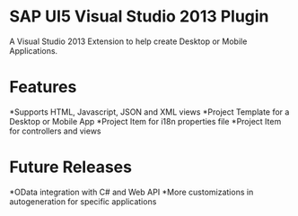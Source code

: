 SAP UI5 Visual Studio 2013 Plugin
=========================
A Visual Studio 2013 Extension to help create Desktop or Mobile Applications. 

Features
=========================
*Supports HTML, Javascript, JSON and XML views
*Project Template for a Desktop or Mobile App
*Project Item for i18n properties file
*Project Item for controllers and views

Future Releases
=========================
*OData integration with C# and Web API
*More customizations in autogeneration for specific applications
